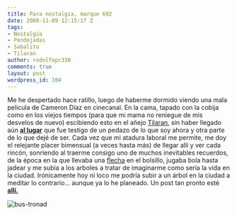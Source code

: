```yaml
---
title: Para nostalgia, marque 692
date: 2008-11-09 12:15:17 Z
tags:
- Nostalgia
- Pendejadas
- Sabalito
- Tilaran
author: rodolfopr338
comments: true
layout: post
wordpress_id: 104
---
```


<!-- more -->

Me he despertado hace ratillo, luego de haberme dormido viendo una mala pelicula de Cameron Díaz en cinecanal. 
En la cama, tapado con la cobija como en los viejos tiempos (para que mi mama no reniegue de mis desvelos de nuevo) escibiendo esto en el añejo [Tilaran](http://es.wikipedia.org/wiki/Tilar%C3%A1n_(cant%C3%B3n)),  sin haber llegado aún [**al lugar**](http://en.wikipedia.org/wiki/Sabalito) que fue testigo de un pedazo de lo que soy ahora y otra parte de lo que dejé de ser.
Cada vez que mi atadura laboral me permite, me doy el relejante placer bimensual (a veces hasta más) de llegar allí y ver cada rincón, sonriendo al traerme consigo uno de muchos inevitables recuerdos, de la época en la que llevaba una [flecha](http://es.wikipedia.org/wiki/Resortera) en el bolsillo, jugaba bola hasta jadear y me subía a los arboles a tratar de imaginarme como sería la vida en la ciudad.
Irónicamente hoy ni loco me podría subir a un árbol en la ciudad a meditar lo contrario... aunque ya lo he planeado.
Un post tan pronto esté [**allí.**](http://en.wikipedia.org/wiki/Sabalito)

![bus-tronad](http://sinjeta.files.wordpress.com/2008/11/bus-tronad.jpg)


